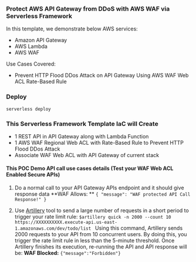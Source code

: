 ### Protect AWS API Gateway from DDoS with AWS WAF via Serverless Framework

In this template, we demonstrate below AWS services:
- Amazon API Gateway
- AWS Lambda
- AWS WAF

Use Cases Covered:
- Prevent HTTP Flood DDos Attack on API Gateway Using AWS WAF Web ACL Rate-Based Rule

### Deploy
`serverless deploy`

### This Serverless Framework Template IaC will Create
- 1 REST API in API Gateway along with Lambda Function
- 1 AWS WAF Regional Web ACL with Rate-Based Rule to Prevent HTTP Flood DDos Attack
- Associate WAF Web ACL with API Gateway of current stack

#### This POC Demo API call use cases details (Test your WAF Web ACL Enabled Secure APIs)
1. Do a normal call to your API Gateway APIs endpoint and it should give response data
**WAF Allows: ** `{
    "message": "WAF protected API Call Response!"
}
`

2. Use [Artillery](https://www.artillery.io/) tool to send a large number of requests in a short period to trigger your rate limit rule: `$artillery quick -n 2000 --count 10 https://XXXXXXXXXX.execute-api.us-east-1.amazonaws.com/dev/todo/list
`
Using this command, Artillery sends 2000 requests to your API from 10 concurrent users. By doing this, you trigger the rate limit rule in less than the 5-minute threshold. Once Artillery finishes its execution, re-running the API and API response will be:
**WAF Blocked:** `{"message":"Forbidden"}`